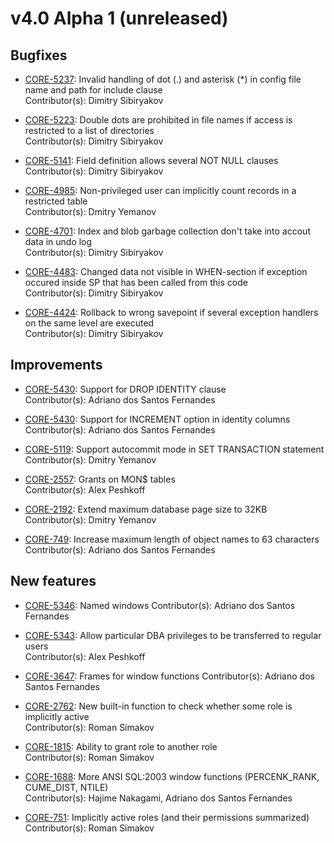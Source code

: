 # v4.0 Alpha 1 (unreleased)

## Bugfixes

* [CORE-5237](http://tracker.firebirdsql.org/browse/CORE-5237): Invalid handling of dot (.) and asterisk (*) in config file name and path for include clause  
  Contributor(s): Dimitry Sibiryakov

* [CORE-5223](http://tracker.firebirdsql.org/browse/CORE-5223): Double dots are prohibited in file names if access is restricted to a list of directories  
  Contributor(s): Dimitry Sibiryakov

* [CORE-5141](http://tracker.firebirdsql.org/browse/CORE-5141): Field definition allows several NOT NULL clauses  
  Contributor(s): Dimitry Sibiryakov

* [CORE-4985](http://tracker.firebirdsql.org/browse/CORE-4985): Non-privileged user can implicitly count records in a restricted table  
  Contributor(s): Dmitry Yemanov

* [CORE-4701](http://tracker.firebirdsql.org/browse/CORE-4701): Index and blob garbage collection don't take into accout data in undo log  
  Contributor(s): Dimitry Sibiryakov

* [CORE-4483](http://tracker.firebirdsql.org/browse/CORE-4483): Changed data not visible in WHEN-section if exception occured inside SP that has been called from this code  
  Contributor(s): Dimitry Sibiryakov

* [CORE-4424](http://tracker.firebirdsql.org/browse/CORE-4424): Rollback to wrong savepoint if several exception handlers on the same level are executed  
  Contributor(s): Dimitry Sibiryakov

## Improvements

* [CORE-5430](http://tracker.firebirdsql.org/browse/CORE-5431): Support for DROP IDENTITY clause  
  Contributor(s): Adriano dos Santos Fernandes

* [CORE-5430](http://tracker.firebirdsql.org/browse/CORE-5430): Support for INCREMENT option in identity columns  
  Contributor(s): Adriano dos Santos Fernandes

* [CORE-5119](http://tracker.firebirdsql.org/browse/CORE-5119): Support autocommit mode in SET TRANSACTION statement  
  Contributor(s): Dmitry Yemanov

* [CORE-2557](http://tracker.firebirdsql.org/browse/CORE-2557): Grants on MON$ tables  
  Contributor(s): Alex Peshkoff

* [CORE-2192](http://tracker.firebirdsql.org/browse/CORE-2192): Extend maximum database page size to 32KB  
  Contributor(s): Dmitry Yemanov

* [CORE-749](http://tracker.firebirdsql.org/browse/CORE-749): Increase maximum length of object names to 63 characters  
  Contributor(s): Adriano dos Santos Fernandes

## New features

* [CORE-5346](http://tracker.firebirdsql.org/browse/CORE-5346): Named windows
  Contributor(s): Adriano dos Santos Fernandes

* [CORE-5343](http://tracker.firebirdsql.org/browse/CORE-5343): Allow particular DBA privileges to be transferred to regular users  
  Contributor(s): Alex Peshkoff

* [CORE-3647](http://tracker.firebirdsql.org/browse/CORE-3647): Frames for window functions
  Contributor(s): Adriano dos Santos Fernandes

* [CORE-2762](http://tracker.firebirdsql.org/browse/CORE-2762): New built-in function to check whether some role is implicitly active  
  Contributor(s): Roman Simakov

* [CORE-1815](http://tracker.firebirdsql.org/browse/CORE-1815): Ability to grant role to another role  
  Contributor(s): Roman Simakov

* [CORE-1688](http://tracker.firebirdsql.org/browse/CORE-1688): More ANSI SQL:2003 window functions (PERCENK_RANK, CUME_DIST, NTILE)  
  Contributor(s): Hajime Nakagami, Adriano dos Santos Fernandes

* [CORE-751](http://tracker.firebirdsql.org/browse/CORE-751): Implicitly active roles (and their permissions summarized)  
  Contributor(s): Roman Simakov

